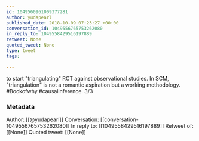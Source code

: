 ```yaml
---
id: 1049560961009377281
author: yudapearl
published_date: 2018-10-09 07:23:27 +00:00
conversation_id: 1049556765753262080
in_reply_to: 1049558429516197889
retweet: None
quoted_tweet: None
type: tweet
tags:

---
```


to start "triangulating" RCT against observational studies. In SCM, "triangulation" is not a romantic aspiration but a working methodology. #Bookofwhy #causalinference. 3/3

### Metadata

Author: [[@yudapearl]]
Conversation: [[conversation-1049556765753262080]]
In reply to: [[1049558429516197889]]
Retweet of: [[None]]
Quoted tweet: [[None]]
